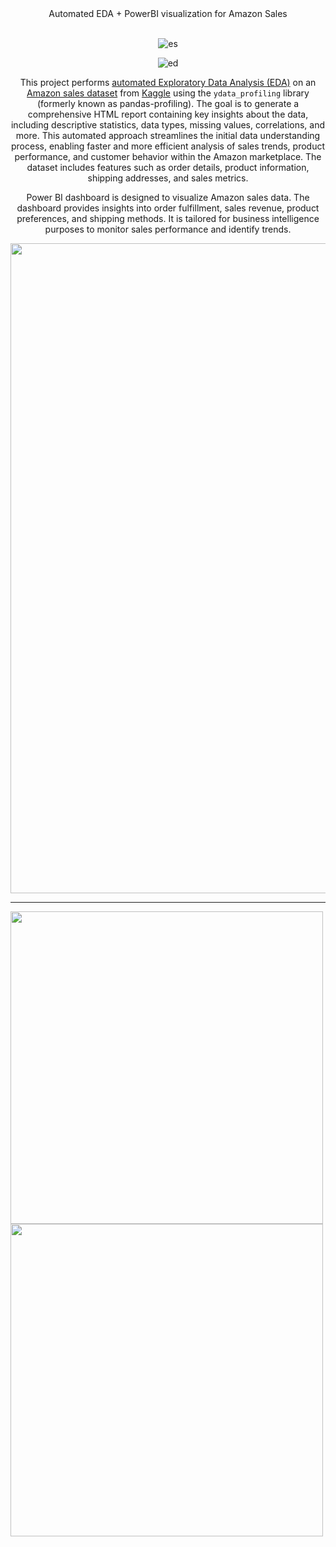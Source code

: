 <div align="center">
Automated EDA + PowerBI visualization for Amazon Sales 
</div>
<br>
<div align='center'>


![es](https://github.com/user-attachments/assets/b90f6110-dada-4b49-93ce-04d10945916d)

![ed](https://github.com/user-attachments/assets/e2c41ce1-3455-40bc-b057-718816737a32)






This project performs <a href='https://github.com/1adityakadam/Automated_EDA_with_ydata_profiling/blob/main/amazon_sales_analysis.pdf'> automated Exploratory Data Analysis (EDA)</a> on an <a href='https://github.com/1adityakadam/Automated_EDA_with_ydata_profiling/blob/main/amazon_sale_report.csv'>Amazon sales dataset</a> from <a href='https://www.kaggle.com/datasets/thedevastator/unlock-profits-with-e-commerce-sales-data'>Kaggle</a> using the `ydata_profiling` library (formerly known as pandas-profiling).
The goal is to generate a comprehensive HTML report containing key insights about the data, including descriptive statistics, data types, missing values, correlations, and more. 
This automated approach streamlines the initial data understanding process, enabling faster and more efficient analysis of sales trends, product performance, 
and customer behavior within the Amazon marketplace. The dataset includes features such as order details, product information, shipping addresses, and sales metrics.

Power BI dashboard is designed to visualize Amazon sales data. The dashboard provides insights into order fulfillment, sales revenue, product preferences, and shipping methods. It is tailored for business intelligence purposes to monitor sales performance and identify trends.

<a href='https://github.com/1adityakadam/Automated_EDA_with_ydata_profiling/blob/main/amazon_sales_analysis.pdf'>
<img width="1040" src="https://github.com/user-attachments/assets/b06cc253-ce97-48f4-8f10-c5e88f61cbc0" width="600"></a>
</div>

---

<img width="500" src="https://github.com/user-attachments/assets/01afdeed-049f-4fb8-af17-1bd767563dab" />
<img width="500" src="https://github.com/user-attachments/assets/9d8f1011-e4c4-4738-9c2c-5efd8dd13c0c" />






